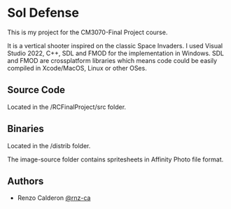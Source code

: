 
# Sol Defense

This is my project for the CM3070-Final Project course.  

It is a vertical shooter inspired on the classic Space Invaders.  I used Visual Studio 2022, C++, SDL and FMOD for the implementation in Windows.  SDL and FMOD are crossplatform libraries which means code could be easily compiled in Xcode/MacOS, Linux or other OSes.

## Source Code

Located in the /RCFinalProject/src folder.

## Binaries

Located in the /distrib folder.

The image-source folder contains spritesheets in Affinity Photo file format. 

## Authors

- Renzo Calderon [@rnz-ca](https://www.github.com/rnz-ca)

